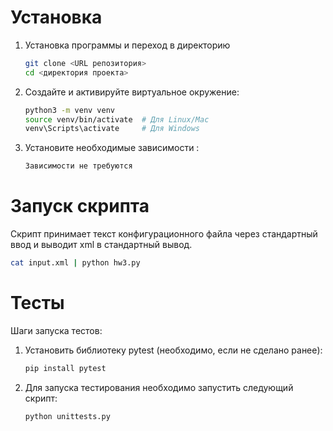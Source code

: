 # Установка
1. Установка программы и переход в директорию
   ```bash
   git clone <URL репозитория>
   cd <директория проекта>
   ```
2. Создайте и активируйте виртуальное окружение:
   ```bash
   python3 -m venv venv
   source venv/bin/activate  # Для Linux/Mac
   venv\Scripts\activate     # Для Windows
   ```
3. Установите необходимые зависимости :
   ```bash
   Зависимости не требуются
   ```

# Запуск скрипта

Скрипт принимает текст конфигурационного файла через стандартный ввод и выводит xml в стандартный вывод.

```bash
cat input.xml | python hw3.py
```

# Тесты

Шаги запуска тестов:
1. Установить библиотеку pytest (необходимо, если не сделано ранее):
   ```bash
   pip install pytest
   ```
   
2. Для запуска тестирования необходимо запустить следующий скрипт:
   ```shell
   python unittests.py
   ```
